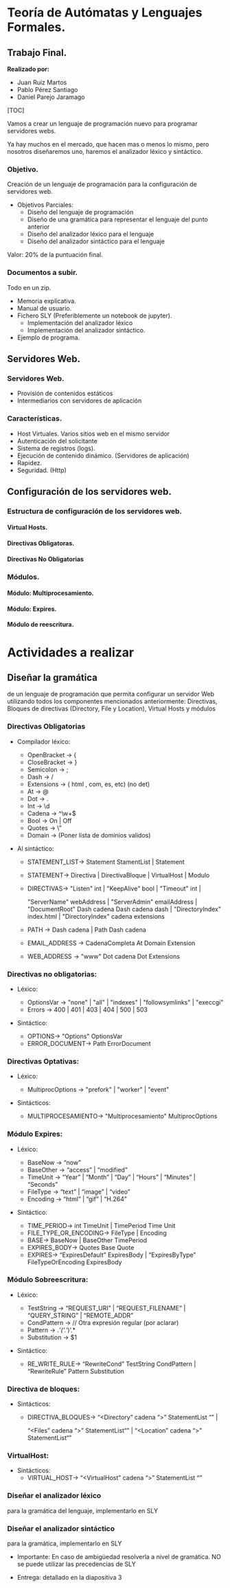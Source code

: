# Teoría de Autómatas y Lenguajes Formales.
## Trabajo Final.

**Realizado por:**

- Juan Ruiz Martos
- Pablo Pérez Santiago
- Daniel Parejo Jaramago

[TOC]

Vamos a crear un lenguaje de programación nuevo para programar servidores webs.

Ya hay muchos en el mercado, que hacen mas o menos lo mismo, pero nosotros diseñaremos uno, haremos el analizador léxico y sintáctico.

### Objetivo.
Creación de un lenguaje de programación para la configuración de servidores web.

- Objetivos Parciales:
	- Diseño del lenguaje de programación
	- Diseño de una gramática para representar el lenguaje del punto anterior
	- Diseño del analizador léxico para el lenguaje
	- Diseño del analizador sintáctico para el lenguaje

Valor: 20% de la puntuación final.

### Documentos a subir.
Todo en un zip.
- Memoria explicativa.
- Manual de usuario.
- Fichero SLY (Preferiblemente un notebook de jupyter).
	- Implementación del analizador léxico
	- Implementación del analizador sintáctico.
- Ejemplo de programa.

## Servidores Web.
### Servidores Web.
- Provisión de contenidos estáticos
- Intermediarios con servidores de aplicación

### Características.

- Host Virtuales. Varios sitios web en el mismo servidor
- Autenticación del solicitante
- Sistema de registros (logs).
- Ejecución de contenido dinámico. (Servidores de aplicación)
- Rapidez.
- Seguridad. (Http)

## Configuración de los servidores web.
### Estructura de configuración de los servidores web.

#### Virtual Hosts.
#### Directivas Obligatoras.
#### Directivas No Obligatorias

### Módulos.

#### Módulo: Multiprocesamiento.

#### Módulo: Expires.

#### Módulo de reescritura.



# Actividades a realizar

## **Diseñar la gramática**

de un lenguaje de programación que permita configurar un servidor Web utilizando todos los componentes mencionados anteriormente: Directivas, Bloques de directivas (Directory, File y Location), Virtual Hosts y módulos

### **Directivas Obligatorias** 

- Compilador léxico:

  - OpenBracket -> {
  - CloseBracket -> }
  - Semicolon -> ;
  - Dash -> /
  - Extensions -> ( html , com, es, etc) (no det)
  - At -> @
  - Dot -> .
  - Int -> \d
  - Cadena -> ^\w+$
  - Bool -> On | Off
  - Quotes -> \”
  - Domain ->  (Poner lista de dominios validos)

  

- Al sintáctico:
  - STATEMENT_LIST-> Statement StamentList | Statement
  
  - STATEMENT-> Directiva | DirectivaBloque | VirtualHost | Modulo
  
  - DIRECTIVAS-> "Listen" int | "KeepAlive" bool | "Timeout" int | 
  
    "ServerName" webAddress | "ServerAdmin" emailAddress | "DocumentRoot" Dash cadena Dash cadena dash | "DirectoryIndex" index.html | "DirectoryIndex" cadena extensions
    
  - PATH -> Dash cadena | Path Dash cadena
  - EMAIL_ADDRESS -> CadenaCompleta At Domain Extension
  - WEB_ADDRESS -> "www" Dot cadena Dot Extensions


### **Directivas no obligatorias:**

- Léxico:

  - OptionsVar -> "none" | "all" | "indexes" | "followsymlinks" | "execcgi"
  - Errors -> 400 | 401 | 403 | 404 | 500 | 503

  

- Sintáctico:

  - OPTIONS-> "Options" OptionsVar
  - ERROR_DOCUMENT-> Path ErrorDocument

  

### **Directivas Optativas:**

- Léxico:

  - MultiprocOptions -> "prefork" | "worker" | "event"

  

- Sintácticos:
  - MULTIPROCESAMIENTO-> "Multiprocesamiento" MultiprocOptions

### **Módulo Expires:**

- Léxico:

  - BaseNow -> “now”
  - BaseOther -> “access” | “modified”
  - TimeUnit -> “Year” | “Month” | “Day” | “Hours” | “Minutes” | “Seconds”
  - FileType -> “text” | “image” | “video”
  - Encoding -> “html” | “gif” | “H.264”

  

- Sintáctico:

  - TIME_PERIOD-> int TimeUnit | TimePeriod Time Unit
  - FILE_TYPE_OR_ENCODING-> FileType | Encoding
  - BASE-> BaseNow | BaseOther TimePeriod
  - EXPIRES_BODY-> Quotes Base Quote
  - EXPIRES-> “ExpiresDefault” ExpiresBody | “ExpiresByType” FileTypeOrEncoding ExpiresBody
  
  

### **Módulo Sobreescritura:**

- Léxico:
  - TestString -> “REQUEST_URI” | “REQUEST_FILENAME” | “QUERY_STRING” | “REMOTE_ADDR”
  - CondPattern -> // Otra expresión regular (por aclarar)
  - Pattern -> .*’(‘.*’)’.*
  - Substitution -> $1
  
- Sintáctico:
  - RE_WRITE_RULE-> “RewriteCond” TestString CondPattern | “RewriteRule” Pattern Substitution

###  

### **Directiva de bloques:**

- Sintácticos: 
  - DIRECTIVA_BLOQUES-> “<Directory” cadena “>” StatementList “</Directory>” | 
  
    “<Files” cadena “>” StatementList“</Files>” | “<Location” cadena “>” StatementList“</Location>”
  
    

### **VirtualHost:**

- Sintácticos:
  - VIRTUAL_HOST-> “<VirtualHost” cadena “>” StatementList “</VirtualHost>”
  
  

### **Diseñar el analizador léxico**

para la gramática del lenguaje, implementarlo en SLY

### **Diseñar el analizador sintáctico**

para la gramática, implementarlo en SLY

- Importante: En caso de ambigüedad resolverla a nivel de gramática. NO se puede utilizar las precedencias de SLY

- Entrega: detallado en la diapositiva 3
